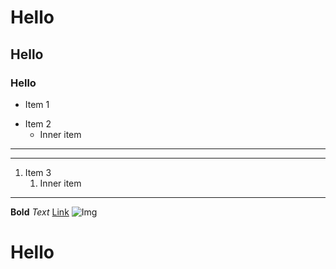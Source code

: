 # Hello
## Hello
### Hello
+ Item 1
- Item 2
    + Inner item
___
---
1. Item 3
    1. Inner item
___
__Bold__
_Text_
[Link](https://ru.wikipedia.org/wiki/%D0%97%D0%B0%D0%B3%D0%BB%D0%B0%D0%B2%D0%BD%D0%B0%D1%8F_%D1%81%D1%82%D1%80%D0%B0%D0%BD%D0%B8%D1%86%D0%B0)
![Img]()
<h1>Hello</h1>
